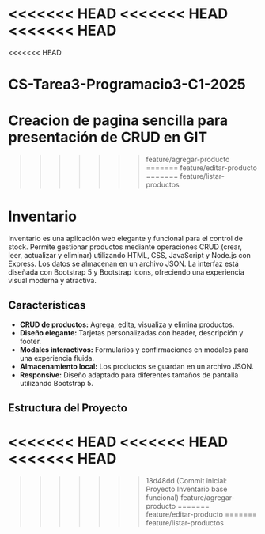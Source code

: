 <<<<<<< HEAD
<<<<<<< HEAD
<<<<<<< HEAD
=======
<<<<<<< HEAD
# CS-Tarea3-Programacio3-C1-2025
Creacion de pagina sencilla para presentación de CRUD en GIT
=======
>>>>>>> feature/agregar-producto
=======
>>>>>>> feature/editar-producto
=======
>>>>>>> feature/listar-productos
# Inventario

Inventario es una aplicación web elegante y funcional para el control de stock. Permite gestionar productos mediante operaciones CRUD (crear, leer, actualizar y eliminar) utilizando HTML, CSS, JavaScript y Node.js con Express. Los datos se almacenan en un archivo JSON. La interfaz está diseñada con Bootstrap 5 y Bootstrap Icons, ofreciendo una experiencia visual moderna y atractiva.

## Características

- **CRUD de productos:** Agrega, edita, visualiza y elimina productos.
- **Diseño elegante:** Tarjetas personalizadas con header, descripción y footer.
- **Modales interactivos:** Formularios y confirmaciones en modales para una experiencia fluida.
- **Almacenamiento local:** Los productos se guardan en un archivo JSON.
- **Responsive:** Diseño adaptado para diferentes tamaños de pantalla utilizando Bootstrap 5.

## Estructura del Proyecto

<<<<<<< HEAD
<<<<<<< HEAD
<<<<<<< HEAD
=======
>>>>>>> 18d48dd (Commit inicial: Proyecto Inventario base funcional)
>>>>>>> feature/agregar-producto
=======
>>>>>>> feature/editar-producto
=======
>>>>>>> feature/listar-productos
